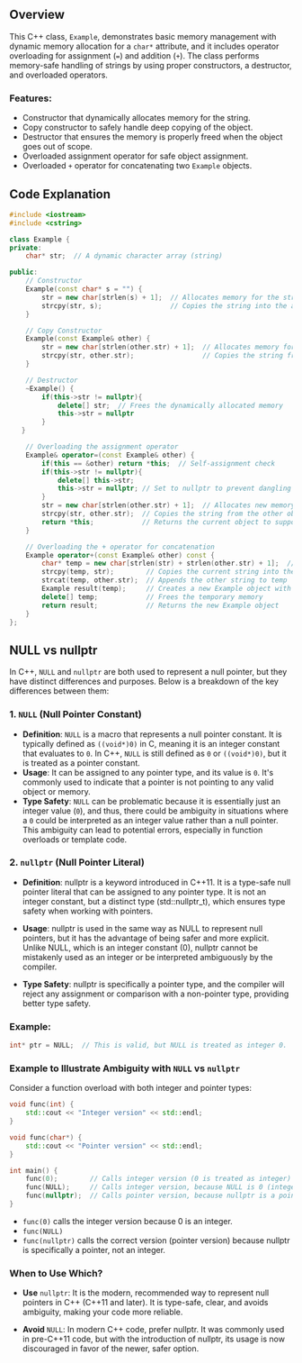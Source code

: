 ## Overview

This C++ class, `Example`, demonstrates basic memory management with dynamic memory allocation for a `char*` attribute, and it includes operator overloading for assignment (`=`) and addition (`+`). The class performs memory-safe handling of strings by using proper constructors, a destructor, and overloaded operators.

### Features:
- Constructor that dynamically allocates memory for the string.
- Copy constructor to safely handle deep copying of the object.
- Destructor that ensures the memory is properly freed when the object goes out of scope.
- Overloaded assignment operator for safe object assignment.
- Overloaded `+` operator for concatenating two `Example` objects.

## Code Explanation

```cpp
#include <iostream>
#include <cstring>

class Example {
private:
    char* str;  // A dynamic character array (string)

public:
    // Constructor
    Example(const char* s = "") {
        str = new char[strlen(s) + 1];  // Allocates memory for the string
        strcpy(str, s);                 // Copies the string into the allocated memory
    }

    // Copy Constructor
    Example(const Example& other) {
        str = new char[strlen(other.str) + 1];  // Allocates memory for the new string
        strcpy(str, other.str);                 // Copies the string from the other object
    }

    // Destructor
    ~Example() {
        if(this->str != nullptr){
            delete[] str;  // Frees the dynamically allocated memory
            this->str = nullptr
        }
   }

    // Overloading the assignment operator
    Example& operator=(const Example& other) {
        if(this == &other) return *this;  // Self-assignment check
        if(this->str != nullptr){
            delete[] this->str;
            this->str = nullptr; // Set to nullptr to prevent dangling pointer
        }
        str = new char[strlen(other.str) + 1];  // Allocates new memory
        strcpy(str, other.str);  // Copies the string from the other object
        return *this;            // Returns the current object to support chaining
    }

    // Overloading the + operator for concatenation
    Example operator+(const Example& other) const {
        char* temp = new char[strlen(str) + strlen(other.str) + 1];  // Allocates enough space for both strings
        strcpy(temp, str);        // Copies the current string into the temp variable
        strcat(temp, other.str);  // Appends the other string to temp
        Example result(temp);     // Creates a new Example object with the concatenated string
        delete[] temp;            // Frees the temporary memory
        return result;            // Returns the new Example object
    }
};
```

## NULL vs nullptr

In C++, `NULL` and `nullptr` are both used to represent a null pointer, but they have distinct differences and purposes. Below is a breakdown of the key differences between them:

### 1. `NULL` (Null Pointer Constant)

- **Definition**: `NULL` is a macro that represents a null pointer constant. It is typically defined as `((void*)0)` in C, meaning it is an integer constant that evaluates to `0`. In C++, `NULL` is still defined as `0` or `((void*)0)`, but it is treated as a pointer constant.
- **Usage**: It can be assigned to any pointer type, and its value is `0`. It's commonly used to indicate that a pointer is not pointing to any valid object or memory.
- **Type Safety**: `NULL` can be problematic because it is essentially just an integer value (`0`), and thus, there could be ambiguity in situations where a `0` could be interpreted as an integer value rather than a null pointer. This ambiguity can lead to potential errors, especially in function overloads or template code.

### 2. `nullptr` (Null Pointer Literal)
- **Definition**: nullptr is a keyword introduced in C++11. It is a type-safe null pointer literal that can be assigned to any pointer type. It is not an integer constant, but a distinct type (std::nullptr_t), which ensures type safety when working with pointers.

- **Usage**: nullptr is used in the same way as NULL to represent null pointers, but it has the advantage of being safer and more explicit. Unlike NULL, which is an integer constant (0), nullptr cannot be mistakenly used as an integer or be interpreted ambiguously by the compiler.

- **Type Safety**: nullptr is specifically a pointer type, and the compiler will reject any assignment or comparison with a non-pointer type, providing better type safety.

### Example:
```cpp
int* ptr = NULL;  // This is valid, but NULL is treated as integer 0.
```

### Example to Illustrate Ambiguity with `NULL` vs `nullptr`
Consider a function overload with both integer and pointer types:

```cpp
void func(int) {
    std::cout << "Integer version" << std::endl;
}

void func(char*) {
    std::cout << "Pointer version" << std::endl;
}

int main() {
    func(0);        // Calls integer version (0 is treated as integer)
    func(NULL);     // Calls integer version, because NULL is 0 (integer)
    func(nullptr);  // Calls pointer version, because nullptr is a pointer
}
```

- `func(0)` calls the integer version because 0 is an integer.
- `func(NULL)`
- `func(nullptr)` calls the correct version (pointer version) because nullptr is specifically a pointer, not an integer.


### When to Use Which?
- **Use** `nullptr`: It is the modern, recommended way to represent null pointers in C++ (C++11 and later). It is type-safe, clear, and avoids ambiguity, making your code more reliable.

- **Avoid** `NULL`: In modern C++ code, prefer nullptr. It was commonly used in pre-C++11 code, but with the introduction of nullptr, its usage is now discouraged in favor of the newer, safer option.